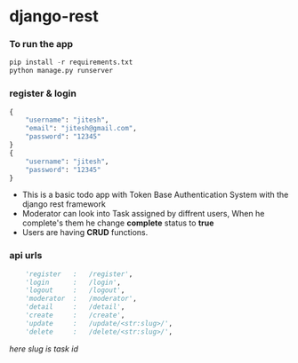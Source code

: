 # django-rest

### To run the app

```python
pip install -r requirements.txt
python manage.py runserver

```

### register & login

```python
{
    "username": "jitesh",
    "email": "jitesh@gmail.com",
    "password": "12345"
}
{
    "username": "jitesh",
    "password": "12345"
}
```

* This is a basic todo app with Token Base Authentication System with the django rest framework
* Moderator can look into Task assigned by diffrent users, When he complete's them he change **complete** status to **true**
* Users are having **CRUD** functions.

### api urls

```python
    'register   :   /register',
    'login      :   /login',
    'logout     :   /logout',
    'moderator  :   /moderator',
    'detail     :   /detail',
    'create     :   /create',
    'update     :   /update/<str:slug>/',
    'delete     :   /delete/<str:slug>/',
```

_here slug is task id_

